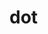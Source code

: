# dot

<!-- TODO-START
TODO: Fill short description here.

## Type signature

TODO: Fill type signature down below.

```
any ⇒ any
```

## Examples

TODO: List at least one example down below.

```javascript
dot(); // ⇒ TODO
```

## Questions

TODO: List questions that may this function answers.
TODO-END -->
